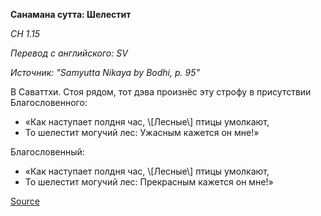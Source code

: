 **Санамана сутта: Шелестит**

_СН 1\.15_

_Перевод с английского: SV_

_Источник: "Samyutta Nikaya by Bodhi, p\. 95"_

В Саваттхи\. Стоя рядом, тот дэва произнёс эту строфу в присутствии Благословенного:

* «Как наступает полдня час, \\[Лесные\\] птицы умолкают,
* То шелестит могучий лес: Ужасным кажется он мне\!»

Благословенный:

* «Как наступает полдня час, \\[Лесные\\] птицы умолкают,
* То шелестит могучий лес: Прекрасным кажется он мне\!»

[Source](https://www\.theravada\.ru/Teaching/Canon/Suttanta/Texts/sn1_15\-sanamana\-sutta\-sv\.htm)